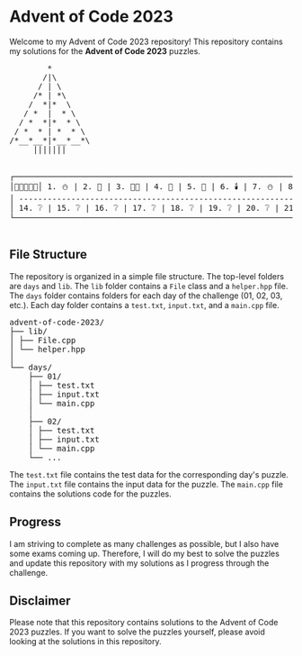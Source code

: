 # Advent of Code 2023

Welcome to my Advent of Code 2023 repository! This repository contains my solutions for the __Advent of Code 2023__ puzzles. 
<pre>
        *
       /|\
      / | \
     /* | *\
    /  *|*  \
   / *  |  * \
  / *  *|*  * \
 / *  * | *  * \
/*__*__*|*__*__*\
     |||||||


┌──────────────────────────────────────────────────────────────────────────────────────────────────────────────────────────────┐
│🎄🎅🏻🌟🎁│ 1. ⛄ | 2. 🦌 | 3. 🎅🏻 | 4. 🎁 | 5. 🎄 | 6. 🕯️ | 7. ⛄ | 8. 🎁 | 9. 🦌 | 10. ❔ | 11. ❔ | 12. ❔ | 13. ❔   │
│ ---------------------------------------------------------------------------------------------------------------------------  │
│ 14. ❔ | 15. ❔ | 16. ❔ | 17. ❔ | 18. ❔ | 19. ❔ | 20. ❔ | 21. ❔ | 22. ❔ | 23. ❔ | 24. ❔ | 25. ❔│🎄🎅🏻🌟🎁   │
└──────────────────────────────────────────────────────────────────────────────────────────────────────────────────────────────┘

</pre>

## File Structure

The repository is organized in a simple file structure. The top-level folders are `days` and `lib`. The `lib` folder contains a `File` class and a `helper.hpp` file. The `days` folder contains folders for each day of the challenge (01, 02, 03, etc.). Each day folder contains a `test.txt`, `input.txt`, and a `main.cpp` file.
<pre>
advent-of-code-2023/ 
├── lib/ 
│ ├── File.cpp 
│ └── helper.hpp 
│
└── days/ 
    ├── 01/ 
    │ ├── test.txt 
    │ ├── input.txt 
    │ └── main.cpp 
    │
    ├── 02/ 
    │ ├── test.txt 
    │ ├── input.txt 
    │ └── main.cpp 
    └── ...
</pre>

The `test.txt` file contains the test data for the corresponding day's puzzle. The `input.txt` file contains the input data for the puzzle. The `main.cpp` file contains the solutions code for the puzzles.

## Progress

I am striving to complete as many challenges as possible, but I also have some exams coming up. Therefore, I will do my best to solve the puzzles and update this repository with my solutions as I progress through the challenge.

## Disclaimer

Please note that this repository contains solutions to the Advent of Code 2023 puzzles. If you want to solve the puzzles yourself, please avoid looking at the solutions in this repository.
